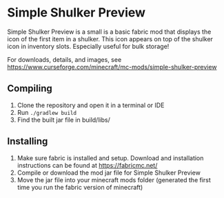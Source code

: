 # Simple Shulker Preview
Simple Shulker Preview is a small is a basic fabric mod that displays the icon of the first item in a shulker. This icon appears on top of the shulker icon in inventory slots. Especially useful for bulk storage!

For downloads, details, and images, see https://www.curseforge.com/minecraft/mc-mods/simple-shulker-preview

## Compiling
1. Clone the repository and open it in a terminal or IDE
2. Run `./gradlew build`
3. Find the built jar file in build/libs/

## Installing
1. Make sure fabric is installed and setup. Download and installation instructions can be found at https://fabricmc.net/
2. Compile or download the mod jar file for Simple Shulker Preview
3. Move the jar file into your minecraft mods folder (generated the first time you run the fabric version of minecraft)
